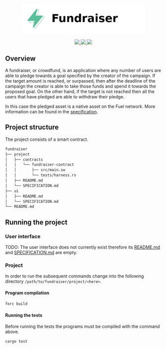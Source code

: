 <p align="center">
    <picture>
        <source media="(prefers-color-scheme: dark)" srcset=".docs/fundraiser-logo-dark-theme.png">
        <img alt="SwayApps Fundraiser Logo" width="400px" src=".docs/fundraiser-logo-light-theme.png">
    </picture>
</p>

<p align="center">
    <a href="https://crates.io/crates/forc/0.35.1" alt="forc">
        <img src="https://img.shields.io/badge/forc-v0.35.1-orange" />
    </a>
    <a href="https://crates.io/crates/fuel-core/0.17.2" alt="fuel-core">
        <img src="https://img.shields.io/badge/fuel--core-v0.17.2-yellow" />
    </a>
    <a href="https://crates.io/crates/fuels/0.36.1" alt="forc">
        <img src="https://img.shields.io/badge/fuels-v0.36.1-blue" />
    </a>
</p>

## Overview

A fundraiser, or crowdfund, is an application where any number of users are able to pledge towards a goal specified by the creator of the campaign. If the target amount is reached, or surpassed, then after the deadline of the campaign the creator is able to take those funds and spend it towards the proposed goal. On the other hand, if the target is not reached then all the users that have pledged are able to withdraw their pledge.

In this case the pledged asset is a native asset on the Fuel network. More information can be found in the [specification](./project/SPECIFICATION.md).

## Project structure

The project consists of a smart contract.

<!--Only show most important files e.g. script to run, build etc.-->

```sh
fundraiser
├── project
│   ├── contracts
│   │   └── fundraiser-contract
│   │       ├── src/main.sw
│   │       └── tests/harness.rs
│   ├── README.md
│   └── SPECIFICATION.md
├── ui
│   ├── README.md
│   └── SPECIFICATION.md
└── README.md
```

## Running the project

### User interface

TODO: The user interface does not currently exist therefore its [README.md](ui/README.md) and [SPECIFICATION.md](ui/SPECIFICATION.md) are empty.

### Project

In order to run the subsequent commands change into the following directory `/path/to/fundraiser/project/<here>`.

#### Program compilation

```bash
forc build
```

#### Running the tests

Before running the tests the programs must be compiled with the command above.

```bash
cargo test
```
